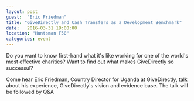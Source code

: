```yaml
---
layout: post
guest:  "Eric Friedman"
title: "GiveDirectly and Cash Transfers as a Development Benchmark"
date:   2016-03-31 19:00:00
location: "Huntsman F50"
categories: event
---
```


Do you want to know first-hand what it's like working for one of the world's most effective charities? Want to find out what makes GiveDirectly so successul?

Come hear Eric Friedman, Country Director for Uganda at GiveDirectly, talk about his experience, GiveDirectly's vision and evidence base. 
The talk will be followed by Q&A
